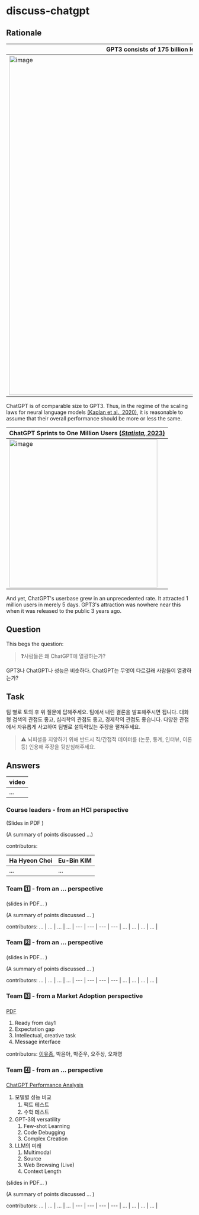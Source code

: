 # discuss-chatgpt

## Rationale


GPT3 consists of 175 billion learnable parameters | ChatGPT is of comparable size to GPT3 [(*OpenAI*, 2022)](https://openai.com/blog/chatgpt/)|
--- | --- 
<img width="917" alt="image" src="https://user-images.githubusercontent.com/56193069/220109130-05982db8-5774-4499-a24a-5c2f7065bcf2.png"> | <img width="873" alt="image" src="https://user-images.githubusercontent.com/56193069/220110434-e5004402-94ef-4bf0-86d6-c1acc9960a41.png"> | 
 
ChatGPT is of comparable size to GPT3. Thus, in the regime of the scaling laws for neural language models [(Kaplan et al., 2020)](https://arxiv.org/abs/2001.08361), it is reasonable to assume that their overall performance should be more or less the same.


ChatGPT Sprints to One Million Users [(*Statista*, 2023)](https://www.statista.com/chart/29174/time-to-one-million-users/) |
--- | 
<img width="400" alt="image" src="https://user-images.githubusercontent.com/56193069/220108372-8c8a5440-08c7-4a06-84e1-6448c1a5bfaa.png"> |

And yet, ChatGPT's userbase grew in an unprecedented rate. It attracted 1 million users in merely 5 days. GPT3's attraction was nowhere near this when it was released to the public 3 years ago.


 
## Question

This begs the question: 

> ❓사람들은 왜 ChatGPT에 열광하는가?

GPT3나 ChatGPT나 성능은 비슷하다. ChatGPT는 무엇이 다르길래 사람들이 열광하는가?

## Task 
팀 별로 토의 후 위 질문에 답해주세요. 
팀에서 내린 결론을 발표해주시면 됩니다. 
대화형 검색의 관점도 좋고, 심리학의 관점도 좋고, 경제학의 관점도 좋습니다. 
다양한 관점에서 자유롭게 사고하여 팀별로 설득력있는 주장을 펼쳐주세요.

> ⚠️ 뇌피셜을 지양하기 위해 반드시 직/간접적 데이터를 (논문, 통계, 인터뷰, 이론 등) 인용해 주장을 뒷받침해주세요. 


## Answers

video |
--- |
... | 


### Course leaders - from an HCI perspective


(Slides in PDF )

(A summary of points discussed ...)

contributors:

Ha Hyeon Choi | Eu-Bin KIM
--- | --- 
... | ...


###  Team 1️⃣ - from an ... perspective



(slides in PDF... )

(A summary of points discussed ... )

contributors:
... | ... | ... | ... | 
--- | --- | --- | --- | 
... | ... | ... | ... | 



### Team 2️⃣ - from an ... perspective

(slides in PDF... )

(A summary of points discussed ... )


contributors:
... | ... | ... | ... | 
--- | --- | --- | --- | 
... | ... | ... | ... | 



### Team 3️⃣ - from a Market Adoption perspective

[PDF](https://github.com/AttentionX/discuss-chatgpt/files/10846658/team3.pdf)

1. Ready from day1
2. Expectation gap
3. Intellectual, creative task
4. Message interface

contributors: [이유종](https://github.com/yujong-lee), 박윤아, 박준우, 오주상, 오채영

### Team 4️⃣ - from an ... perspective

[ChatGPT Performance Analysis](https://docs.google.com/presentation/d/1RO21ao2n2luSvQzgsEr34ZYS9UwcjVX3Bm7GG9XMGI0/edit?usp=sharing)
1. 모델별 성능 비교
    1. 팩트 테스트
    2. 수학 테스트
2. GPT-3의 versatility
    1. Few-shot Learning
    2. Code Debugging
    3. Complex Creation
3. LLM의 미래
    1. Multimodal
    2. Source
    3. Web Browsing (Live)
    4. Context Length


(slides in PDF... )

(A summary of points discussed ... )


contributors:
... | ... | ... | ... | 
--- | --- | --- | --- | 
... | ... | ... | ... | 

